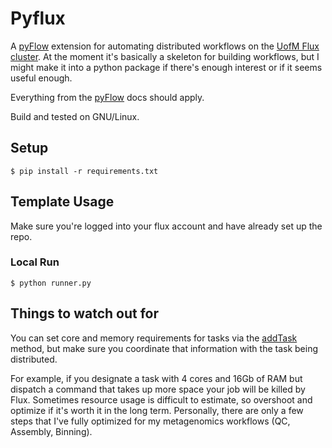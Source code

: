 # Pyflux
A [pyFlow](https://github.com/Illumina/pyflow) extension for automating distributed workflows on the [UofM Flux cluster](http://arc-ts.umich.edu/systems-services/flux/).  At the moment it's basically a skeleton for building workflows, but I might make it into a python package if there's enough interest or if it seems useful enough.

Everything from the [pyFlow](http://illumina.github.io/pyflow/) docs should apply.

Build and tested on GNU/Linux.

## Setup
```
$ pip install -r requirements.txt
```

## Template Usage
Make sure you're logged into your flux account and have already set up the repo.

### Local Run
```
$ python runner.py
```


## Things to watch out for
You can set core and memory requirements for tasks via the [addTask](http://illumina.github.io/pyflow/WorkflowRunner_API_html_doc/index.html) method, but make sure you coordinate that information with the task being distributed.

For example, if you designate a task with 4 cores and 16Gb of RAM but dispatch a command that takes up more space your job will be killed by Flux.  Sometimes resource usage is difficult to estimate, so overshoot and optimize if it's worth it in the long term.  Personally, there are only a few steps that I've fully optimized for my metagenomics workflows (QC, Assembly, Binning).
